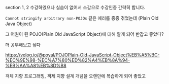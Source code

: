 section 1, 2 수강하였으나 실습이 없어서 소감으로 수강인증 간략히 합니다.

`Cannot stringify arbitrary non-POJOs` 같은 에러를 종종 겪었는데 (Plain Old Java Object)

그 어원이 된 POJO(Plain Old JavaScript Object)에 대해 알게 되어 반갑고 좋았다?

더 공부해보고 싶다

https://velog.io/@poyal/POJOPlain-Old-JavaScript-Object%EB%A5%BC-%EC%9E%98-%EC%A7%80%ED%82%A4%EB%8A%94-%EB%AA%A8%EB%8D%B8

객체 지향 프로그래밍, 객제 지향 설계 개념을 오랜만에 복습하게 되어 좋았고